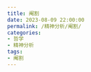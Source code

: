 ```yaml
---
title: 阉割
date: 2023-08-09 22:00:00
permalink: /精神分析/阉割/
categories:
- 哲学
- 精神分析
tags:
- 阉割
---
```

